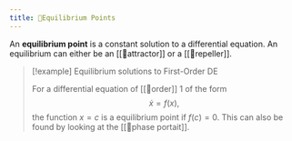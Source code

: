 ```yaml
---
title: 📘Equilibrium Points
---
```


An **equilibrium point** is a constant solution to a differential equation. An equilibrium can either be an [[📘attractor]] or a [[📘repeller]]. 

> [!example] Equilibrium solutions to First-Order DE
> 
> For a differential equation of [[📘order]] 1 of the form 
> $$
> \dot{x}=f(x),
> $$
> the function $x=c$ is a equilibrium point if $f(c)=0$. This can also be found by looking at the [[📙phase portait]].
